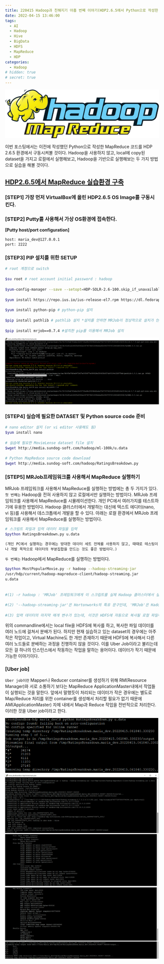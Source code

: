 ```yaml
---
title: 220415 Hadoop과 친해지기 아홉 번째 이야기(HDP2.6.5에서 Python으로 작성한 MapReduce 코드 실행하기 (Local/Hadoop))
date: 2022-04-15 13:46:00
tags:
  - AI
  - Hadoop
  - Hive
  - BigData
  - HDFS
  - MapReduce
  - HDP
categories:
  - Hadoop
# hidden: true
# secret: true
---
```


<div align="center">
  <img src="/images/post_images/220412_hadoop_mapreduce.png" alt="Hadoop MapReduce">
</div>

이번 포스팅에서는 이전에 작성했던 Python으로 작성한 MapReduce 코드를 HDP 2.6.5 환경에서 구동시켜볼 것이다. Hadoop을 사용하지 않고, local에 copy된 dataset을 가지고 로컬에서 실행해보고, Hadoop을 기반으로 실행해보는 두 가지 방법으로 실습을 해볼 것이다.

## <ins><b>HDP2.6.5에서 MapReduce 실습환경 구축</b></ins>

### **[STEP1] 가장 먼저 VirtualBox에 올린 HDP2.6.5 OS Image를 구동시킨다.**

### **[STEP2] Putty를 사용해서 가상 OS환경에 접속한다.**

**[Putty host/port configuration]**

```
host: maria_dev@127.0.0.1
port: 2222
```

### **[STEP3] PIP 설치를 위한 SETUP**

```zsh
# root 계정으로 switch

$su root # root account initial password : hadoop

$yum-config-manager --save --setopt=HDP-SOLR-2.6-100.skip_if_unavailable=true # HDP Solar라는 저장소를 무시하고 설치하기 위한 configuration

$yum install https://repo.ius.io/ius-release-el7.rpm https://dl.fedoraproject.org/pub/epel/epel-release-latest-7.noarch.rpm # IUS package를 수동으로 설치

$yum install python-pip # python-pip 설치

$pip install pathlib # pathlib 설치 *설치를 안하면 MRJob이 정상적으로 설치가 안됨

$pip install mrjob==0.7.4 #설치한 pip를 이용해서 MRJob 설치
```

<!-- more -->

<div align="center">
  <img src="/images/post_images/220415_mrjob_installation_on_hdp.png" alt="HDP에서 MRJob설치하기">
</div>

### **[STEP4] 실습에 필요한 DATASET 및 Python source code 준비**

```zsh
# nano editor 설치 (or vi editor 사용해도 됨)
$yum install nano

# 실습에 필요한 MovieLense dataset file 설치
$wget http://media.sundog-soft.com/hadoop/ml-100k/u.data

# Python MapReduce source code download
$wget http://media.sundog-soft.com/hadoop/RatingsBreakdown.py
```

### **[STEP5] MRJob프레임워크를 사용해서 MapReduce 실행하기**

MRJob 프레임워크를 사용해서 MapReduce를 실행하는 방법에는 총 두 가지가 있다.
`첫 번째는` Hadoop을 전혀 사용하지 않고 로컬에서만 실행하는 방법이다. MRJob 프레임워크를 사용해서 MapReduce를 시뮬레이션한다. 개인 PC에서 여러가지를 테스트하기에 유용한 방법이다.
Hadoop 클러스터에서 개발하는 대신에 텍스트 에디터(nano, vi 등)를 사용해서 데스크톱에서 개발을 할 수 있다. 아래는 로컬 환경에서 MRJob 프레임워크를 사용해서 MapReduce를 실행하는 방법이다.

```zsh
# 스크림트 파일과 입력 데이터 파일을 입력
$python RatingsBreakdown.py u.data
```

`(개인 PC에서 실행하는 경우에는 방대한 데이터 세트 전체를 사용하지 않고, 때때로 테스팅이나 개발 목적으로 데이터의 부분집합을 만드는 것도 좋은 방법이다.)`

`두 번째는` Hadoop에서 MapReduce를 실행하는 방법이다.

```zsh
$python MostPopularMovie.py -r hadoop --hadoop-streaming-jar
/usr/hdp/current/hadoop-mapreduce-client/hadoop-streaming.jar
u.data


#(1) -r hadoop : 'MRJob' 프레임워크에게 이 스크립트를 실제 Hadoop 클러스터에서 실행할 것이라고 알려준다. (Resource Manager와 Application Master를 사용해서 작업을 실제로 분배한다)

#(2) '--hadoop-streaming-jar'은 Hortonworks의 특유 문구인데, 'MRJob'은 Hadoop Sandbox의 Hadoop Streaming 위치를 모르기 때문에 수동으로 어디에 있는지 알려주는 역할을 한다. Amazon EC2나 Elastic MapReduce 서비스 플랫폼에는 이러한 별도의 옵션이 필요 없다. 그 이유는 Hadoop streaming을 어디서 찾아야되는지 알고 있기 때문이다.

#(3) 입력 데이터의 마지막 매개 변수가 있는데, 이것은 HDFS에 자동으로 복사될 로컬 파일이 될 수 있고, 대부분의 실제 상황에서는 클라이언트 노드에는 존제하지 않는 거대한 대용량 데이터를 다루기 때문에 'hdfs://' 형식으로 HDFS 파일 시스템 경로를 지정해준다.
```

위의 commandline에서는 local file을 HDFS에 복사를 하고, 복사한 파일 데이터를 여러 노드에 걸쳐서 분배가 된다. 하지만 현재 실습하고 있는 dataset의 경우에는 아주 작은 작업이고, Virtual Machine도 한 개만 존재하기 때문에 HDFS에 복사해서 다른 여러 노드들로 분배하는 과정을 진행하지 않을 것이다.
이를 Uber Job이라고 불리는데 모든 걸 하나의 인스턴스에서 작동하는 작업을 말하는 용어이다. 데이터가 작기 때문에 가능한 이야기이다.

### **[Uber job]**

`Uber job이란` Mapper나 Reducer container를 생성하기 위해 RM(Resource Manager)와 서로 소통하기 보다는 MapReduce ApplicationMaster내에서 작업들이 실행되는 것을 말한다.
앞에서 말했듯이 처리되는 데이터가 작은 경우에는 별도로 Map/Reduce 처리를 위한 container를 생성해서 처리할 필요가 없기 때문에 AM(ApplicationMaster) 자체 내에서 Map과 Reduce 작업을 전반적으로 처리한다. 이러한 것을 Uber job이라고 한다.

<div align="center">
  <img src="/images/post_images/220415_ratingbreak_job_on_local.png" alt="MapReduce Python code local에서 실행하기">
</div>

<div align="center">
  <img src="/images/post_images/220415_ratingbreak_job_on_hadoop.png" alt="MapReduce Python code Hadoop에서 실행하기">
</div>

<div align="center">
  <img src="/images/post_images/220415_ratingbreak_job_on_hadoop-1.png" alt="MapReduce Python code Hadoop에서 실행하기">
</div>

<div align="center">
  <img src="/images/post_images/220415_ratingbreak_job_on_hadoop-2.png" alt="MapReduce Python code Hadoop에서 실행하기">
</div>

<div align="center">
  <img src="/images/post_images/220415_ratingbreak_job_on_hadoop-3.png" alt="MapReduce Python code Hadoop에서 실행하기">
</div>
